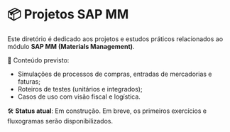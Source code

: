# 📦 Projetos SAP MM

Este diretório é dedicado aos projetos e estudos práticos relacionados ao módulo **SAP MM (Materials Management)**.

📌 Conteúdo previsto:
- Simulações de processos de compras, entradas de mercadorias e faturas;
- Roteiros de testes (unitários e integrados);
- Casos de uso com visão fiscal e logística.

🛠️ **Status atual**: Em construção. Em breve, os primeiros exercícios e fluxogramas serão disponibilizados.
